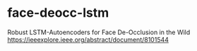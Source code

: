 # face-deocc-lstm
Robust LSTM-Autoencoders for Face De-Occlusion in the Wild  https://ieeexplore.ieee.org/abstract/document/8101544
